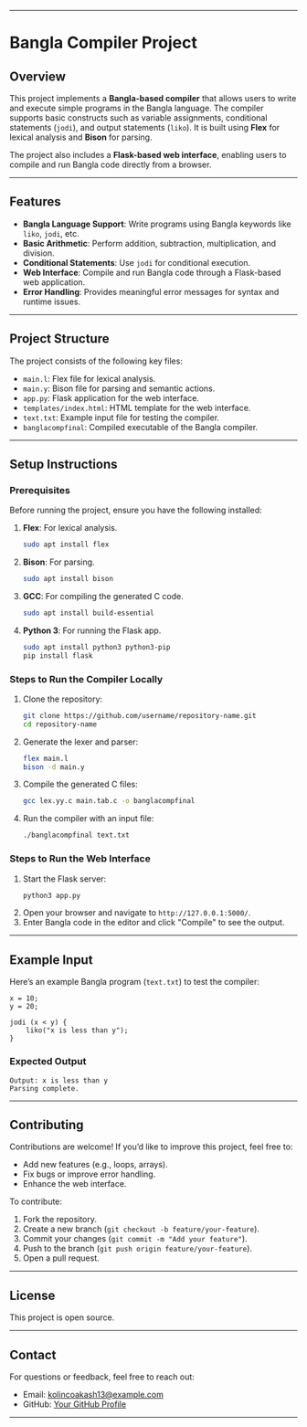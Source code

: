 
---

# Bangla Compiler Project

## Overview
This project implements a **Bangla-based compiler** that allows users to write and execute simple programs in the Bangla language. The compiler supports basic constructs such as variable assignments, conditional statements (`jodi`), and output statements (`liko`). It is built using **Flex** for lexical analysis and **Bison** for parsing.

The project also includes a **Flask-based web interface**, enabling users to compile and run Bangla code directly from a browser.

---

## Features
- **Bangla Language Support**: Write programs using Bangla keywords like `liko`, `jodi`, etc.
- **Basic Arithmetic**: Perform addition, subtraction, multiplication, and division.
- **Conditional Statements**: Use `jodi` for conditional execution.
- **Web Interface**: Compile and run Bangla code through a Flask-based web application.
- **Error Handling**: Provides meaningful error messages for syntax and runtime issues.

---

## Project Structure
The project consists of the following key files:
- `main.l`: Flex file for lexical analysis.
- `main.y`: Bison file for parsing and semantic actions.
- `app.py`: Flask application for the web interface.
- `templates/index.html`: HTML template for the web interface.
- `text.txt`: Example input file for testing the compiler.
- `banglacompfinal`: Compiled executable of the Bangla compiler.

---

## Setup Instructions

### Prerequisites
Before running the project, ensure you have the following installed:
1. **Flex**: For lexical analysis.
   ```bash
   sudo apt install flex
   ```
2. **Bison**: For parsing.
   ```bash
   sudo apt install bison
   ```
3. **GCC**: For compiling the generated C code.
   ```bash
   sudo apt install build-essential
   ```
4. **Python 3**: For running the Flask app.
   ```bash
   sudo apt install python3 python3-pip
   pip install flask
   ```

### Steps to Run the Compiler Locally
1. Clone the repository:
   ```bash
   git clone https://github.com/username/repository-name.git
   cd repository-name
   ```
2. Generate the lexer and parser:
   ```bash
   flex main.l
   bison -d main.y
   ```
3. Compile the generated C files:
   ```bash
   gcc lex.yy.c main.tab.c -o banglacompfinal
   ```
4. Run the compiler with an input file:
   ```bash
   ./banglacompfinal text.txt
   ```

### Steps to Run the Web Interface
1. Start the Flask server:
   ```bash
   python3 app.py
   ```
2. Open your browser and navigate to `http://127.0.0.1:5000/`.
3. Enter Bangla code in the editor and click "Compile" to see the output.

---

## Example Input
Here’s an example Bangla program (`text.txt`) to test the compiler:

```text
x = 10;
y = 20;

jodi (x < y) {
    liko("x is less than y");
}
```

### Expected Output
```text
Output: x is less than y
Parsing complete.
```

---

## Contributing
Contributions are welcome! If you’d like to improve this project, feel free to:
- Add new features (e.g., loops, arrays).
- Fix bugs or improve error handling.
- Enhance the web interface.

To contribute:
1. Fork the repository.
2. Create a new branch (`git checkout -b feature/your-feature`).
3. Commit your changes (`git commit -m "Add your feature"`).
4. Push to the branch (`git push origin feature/your-feature`).
5. Open a pull request.

---

## License
This project is open source.

---

## Contact
For questions or feedback, feel free to reach out:
- Email: kolincoakash13@example.com
- GitHub: [Your GitHub Profile](https://github.com/extraneus)

---
